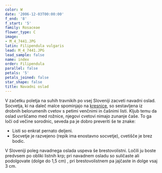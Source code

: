 ```yaml
---
color: W
date: '2006-12-03T00:00:00'
f_end: '8'
f_start: '5'
family: Rosaceae
flower_type: C
image:
- M_4_7441.JPG
latin: Filipendula vulgaris
lead: M_4_7441.JPG
lead_sample: false
name: index
order: Filipendula
parallel: false
petals: '5'
petals_joined: false
star_shape: false
title: Navadni oslad
---
```

V začetku poletja na suhih travnikih po vsej Sloveniji zacveti navadni oslad. Socvetja, ki na daleč malce spominjajo na [kresnice](../AruncusDioicus(Kresnicevje)/SI_Kresnice.asp), so sestavljena iz drobnih belorumenih cvetov s petimi venčnimi in čašnimi listi. Kljub temu da oslad uvrščamo med rožnice, njegovi cvetovi nimajo zunanje čaše. To ga loči od večine sorodnic, seveda pa je dobro preveriti še te znake:

-   Listi so enkrat pernato deljeni.
-   Socvetje je razvejeno (repik ima enostavno socvetje), cvetišče je brez bodic.

V Sloveniji poleg navadnega oslada uspeva še brestovolistni. Ločili ju boste predvsem po obliki listnih krp; pri navadnem osladu so suličaste ali podolgovate (dolge do 1,5 cm) , pri brestovolistnem pa jajčaste in dolge vsaj 3 cm.
